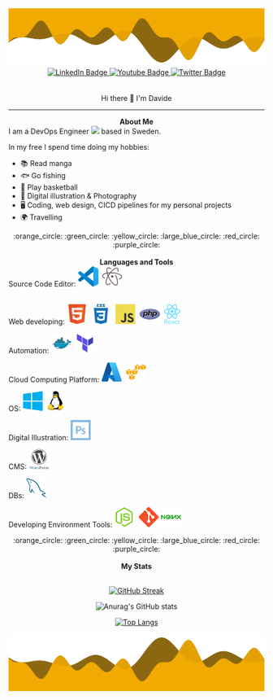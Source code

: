 <!--
**DavideDev1705/DavideDev1705** is a ✨ _special_ ✨ repository because its `README.md` (this file) appears on your GitHub profile.

Here are some ideas to get you started:

- 🔭 I’m currently working on ...
- 🌱 I’m currently learning ...
- 👯 I’m looking to collaborate on ...
- 🤔 I’m looking for help with ...
- 💬 Ask me about ...
- 📫 How to reach me: ...
- 😄 Pronouns: ...
- ⚡ Fun fact: ...
-->



<div id="header" align="center">
  <img src="https://github.com/DavideDev1705/DavideDev1705/blob/0ff67424bb515606e66987d5e721ee8e3f42b529/header.png">
  <div id="badges">
    <a href="#">
      <img src="https://img.shields.io/badge/LinkedIn-green?style=for-the-badge&logo=linkedin&logoColor=white" alt="LinkedIn Badge"/>
    </a>
    <a href="#">
      <img src="https://img.shields.io/badge/YouTube-yellow?style=for-the-badge&logo=youtube&logoColor=white" alt="Youtube Badge"/>
    </a>
    <a href="#">
      <img src="https://img.shields.io/badge/Twitter-blue?style=for-the-badge&logo=twitter&logoColor=white" alt="Twitter Badge"/>
    </a>
  </div>
  <img src="https://komarev.com/ghpvc/?username=DavideDev1705&style=flat-square&color=orange" alt=""/>
  <br><br> Hi there 👋 I'm Davide
</div>
<div align="left">
  <hr>
  <div align="center"><b>About Me</b></div>
  I am a DevOps Engineer <img src="https://media.giphy.com/media/WUlplcMpOCEmTGBtBW/giphy.gif" width="30"> based in Sweden.

  In my free I spend time doing my hobbies: 
   - :books: Read manga
   - :fish: Go fishing
   - :basketball: Play basketball
   - :camera_flash: Digital illustration & Photography
   - :desktop_computer: Coding, web design, CICD pipelines for my personal projects
   - :earth_africa: Travelling
  <div align="center">:orange_circle: :green_circle: :yellow_circle: :large_blue_circle: :red_circle: :purple_circle:</div>
  <br>
  <div align="center"><b>Languages and Tools</b></div>
  <div>
  Source Code Editor:
  <img src="https://github.com/devicons/devicon/blob/master/icons/vscode/vscode-original.svg" title="VSCode" alt="vscode" width="40" height="40"/>&nbsp;
  <img src="https://github.com/devicons/devicon/blob/master/icons/atom/atom-original.svg" title="Atom" alt="atom" width="40" height="40"/>&nbsp;
  <br><br>
    
  Web developing:
    <img src="https://github.com/devicons/devicon/blob/master/icons/html5/html5-original.svg" title="HTML5" alt="HTML" width="40" height="40"/>&nbsp;
    <img src="https://github.com/devicons/devicon/blob/master/icons/css3/css3-plain-wordmark.svg"  title="CSS3" alt="CSS" width="40" height="40"/>&nbsp;
    <img src="https://github.com/devicons/devicon/blob/master/icons/javascript/javascript-original.svg" title="JavaScript" alt="JavaScript" width="40" height="40"/>&nbsp;
    <img src="https://github.com/devicons/devicon/blob/master/icons/php/php-original.svg" title="PHP" alt="PHP" width="40" height="40"/>
    <img src="https://github.com/devicons/devicon/blob/master/icons/react/react-original-wordmark.svg" title="React" alt="React" width="40" height="40"/>&nbsp;
    <br>
  
  Automation:
    <img src="https://github.com/devicons/devicon/blob/master/icons/docker/docker-original.svg" title="Docker" alt="Docker" width="40" height="40"/>&nbsp;
    <img src="https://github.com/devicons/devicon/blob/master/icons/terraform/terraform-original.svg" title="Terraform" alt="terraform" width="40" height="40"/>
    <br>
  
  Cloud Computing Platform:
    <img src="https://github.com/devicons/devicon/blob/master/icons/azure/azure-original.svg" title="Azure" alt="azure" width="40" height="40"/>&nbsp;
    <img src="https://github.com/devicons/devicon/blob/master/icons/amazonwebservices/amazonwebservices-original.svg" title="AWS" alt="AWS" width="40" height="40"/>&nbsp;
    <br>
   
  OS:
    <img src="https://github.com/devicons/devicon/blob/master/icons/windows8/windows8-original.svg" title="Windows" alt="windows" width="40" height="40"/>
    <img src="https://github.com/devicons/devicon/blob/master/icons/linux/linux-original.svg" title="Linux" alt="linux" width="40" height="40"/>
    <br>
    
  Digital Illustration:
    <img src="https://github.com/devicons/devicon/blob/master/icons/photoshop/photoshop-line.svg" title="Photoshop" alt="photoshop" width="40" height="40"/>
    <br>
  
  CMS:
    <img src="https://github.com/devicons/devicon/blob/master/icons/wordpress/wordpress-original.svg" title="Wordpress" alt="wordpress" width="40" height="40"/>
    <br>
    
  DBs:
    <img src="https://github.com/devicons/devicon/blob/master/icons/mysql/mysql-original.svg" title="MySQL"  alt="MySQL" width="40" height="40"/>&nbsp;
    <br>
    
  Developing Environment Tools:
    <img src="https://github.com/devicons/devicon/blob/master/icons/nodejs/nodejs-original.svg" title="NodeJS" alt="NodeJS" width="40" height="40"/>&nbsp;
    <img src="https://github.com/devicons/devicon/blob/master/icons/git/git-original.svg" title="Git" alt="Git" width="40" height="40"/>
    <img src="https://github.com/devicons/devicon/blob/master/icons/nginx/nginx-original.svg" title="Nginx" alt="nginx" width="40" height="40"/>
    
   </div>
</div>
<div align="center">:orange_circle: :green_circle: :yellow_circle: :large_blue_circle: :red_circle: :purple_circle:</div>
<br>
<div align="center"><b>My Stats</b></div>
<br>

<div align="center">
  
 [![GitHub Streak](http://github-readme-streak-stats.herokuapp.com?user=DavideDev1705&theme=dark&background=000000)](https://git.io/streak-stats) 
  
 ![Anurag's GitHub stats](https://github-readme-stats.vercel.app/api?username=DavideDev1705&show_icons=true&theme=chartreuse-dark)
    
[![Top Langs](https://github-readme-stats.vercel.app/api/top-langs/?username=DavideDev1705&layout=compact&theme=vision-friendly-dark)](https://github.com/anuraghazra/github-readme-stats)
  
</div>
  
<div id="footer" align="center">
  <img src="https://github.com/DavideDev1705/DavideDev1705/blob/0ff67424bb515606e66987d5e721ee8e3f42b529/footer.png">
</div>
